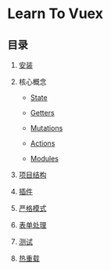 Learn To Vuex
=================

## 目录

1. [安装](./notes/)
2. 核心概念
    
    - [State](./notes/)
    
    - [Getters](./notes/)
    
    - [Mutations](./notes/)
    
    - [Actions](./notes/)
    
    - [Modules](./notes/)
    
3. [项目结构](./notes/)
4. [插件](./notes/)
5. [严格模式](./notes/)
6. [表单处理](./notes/)
7. [测试](./notes/)
8. [热重载](./notes/)